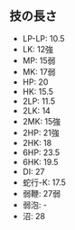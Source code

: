 ## 技の長さ

- LP-LP: 10.5
- LK: 12強
- MP: 15弱
- MK: 17弱
- HP: 20
- HK: 15.5
- 2LP: 11.5
- 2LK: 14
- 2MK: 15強
- 2HP: 21強
- 2HK: 18
- 6HP: 23.5
- 6HK: 19.5
- DI: 27
- 蛇行-K: 17.5
- 弱鞭: 27弱
- 弱泡: -
- 沼: 28
